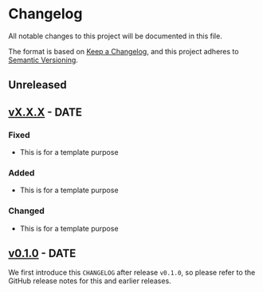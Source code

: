 # Changelog

All notable changes to this project will be documented in this file.

The format is based on [Keep a Changelog](https://keepachangelog.com/en/1.0.0/),
and this project adheres to [Semantic Versioning](https://semver.org/spec/v2.0.0.html).

## Unreleased

## [vX.X.X](https://github.com/Humans-of-Julia/TypeDBClient.jl) - DATE

### Fixed

- This is for a template purpose

### Added

- This is for a template purpose

### Changed

- This is for a template purpose

## [v0.1.0](https://github.com/Humans-of-Julia/TypeDBClient.jl) - DATE

We first introduce this `CHANGELOG` after release `v0.1.0`, so please refer to the GitHub release
notes for this and earlier releases.
